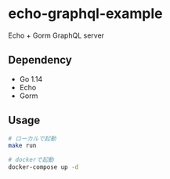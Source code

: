 # echo-graphql-example

Echo + Gorm GraphQL server
## Dependency

- Go 1.14
- Echo
- Gorm

## Usage

```bash
# ローカルで起動
make run

# dockerで起動
docker-compose up -d
```
